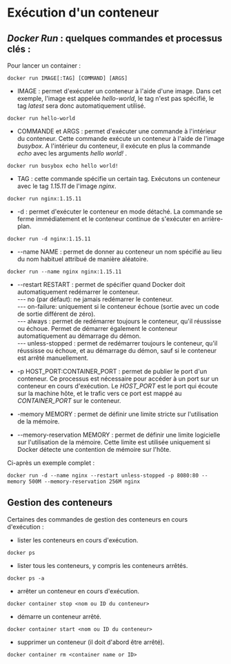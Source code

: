 # Exécution d'un conteneur
## *Docker Run* : quelques commandes et processus clés :

Pour lancer un container : 
```
docker run IMAGE[:TAG] [COMMAND] [ARGS]
```

- IMAGE : permet d'exécuter un conteneur à l'aide d'une image. Dans cet exemple, l'image est appelée *hello-world*, le tag n'est pas spécifié, le tag *latest* sera donc automatiquement utilisé.
```
docker run hello-world
```

- COMMANDE et ARGS : permet d'exécuter une commande à l'intérieur du conteneur. Cette commande exécute un conteneur à l'aide de l'image *busybox*. A l'intérieur du conteneur, il exécute en plus la commande *echo* avec les arguments *hello world!* .
```
docker run busybox echo hello world!
```

- TAG : cette commande spécifie un certain tag. Exécutons un conteneur avec le tag *1.15.11* de l'image *nginx*.
```
docker run nginx:1.15.11
```

- -d : permet d'exécuter le conteneur en mode détaché. La commande se ferme immédiatement et le conteneur continue de s'exécuter en arrière-plan.
```
docker run -d nginx:1.15.11
```

- --name NAME : permet de donner au conteneur un nom spécifié au lieu du nom habituel attribué de manière aléatoire.
```
docker run --name nginx nginx:1.15.11
```

- --restart RESTART : permet de spécifier quand Docker doit automatiquement redémarrer le conteneur. <br>
--- no (par défaut): ne jamais redémarrer le conteneur. <br>
--- on-failure: uniquement si le conteneur échoue (sortie avec un code de sortie différent de zéro). <br>
--- always : permet de redémarrer toujours le conteneur, qu'il réussisse ou échoue. Permet de démarrer également le conteneur automatiquement au démarrage du démon.<br>
--- unless-stopped : permet de redémarrer toujours le conteneur, qu'il réussisse ou échoue, et au démarrage du démon, sauf si le conteneur est arrêté manuellement.<br>

- -p HOST_PORT:CONTAINER_PORT : permet de publier le port d'un conteneur. Ce processus est nécessaire pour accéder à un port sur un conteneur en cours d'exécution. Le *HOST_PORT* est le port qui écoute sur la machine hôte, et le trafic vers ce port est mappé au *CONTAINER_PORT* sur le conteneur.<br>

- -memory MEMORY : permet de définir une limite stricte sur l'utilisation de la mémoire.<br>

- --memory-reservation MEMORY : permet de définir une limite logicielle sur l'utilisation de la mémoire. Cette limite est utilisée uniquement si Docker détecte une contention de mémoire sur l'hôte.

Ci-après un exemple complet :
```
docker run -d --name nginx --restart unless-stopped -p 8080:80 --memory 500M --memory-reservation 256M nginx
```

## Gestion des conteneurs
Certaines des commandes de gestion des conteneurs en cours d'exécution : <br>

- lister les conteneurs en cours d'exécution.
```
docker ps
```

- lister tous les conteneurs, y compris les conteneurs arrêtés.
```
docker ps -a 
```

- arrêter un conteneur en cours d'exécution.
```
docker container stop <nom ou ID du conteneur> 
```

- démarre un conteneur arrêté.
```
docker container start <nom ou ID du conteneur>
```

- supprimer un conteneur (il doit d'abord être arrêté).
```
docker container rm <container name or ID>
```